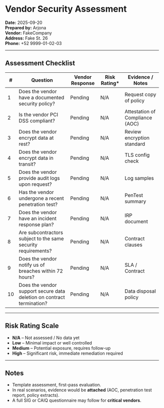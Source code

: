 # Vendor Security Assessment

**Date:** 2025-09-20  
**Prepared by:** Arjona  
**Vendor:** FakeCompany  
**Address:** Fake St. 26  
**Phone:** +52 9999-01-02-03  

---

## Assessment Checklist

| # | Question | Vendor Response | Risk Rating* | Evidence / Notes |
|---|----------|-----------------|--------------|------------------|
| 1 | Does the vendor have a documented security policy? | Pending | N/A | Request copy of policy |
| 2 | Is the vendor PCI DSS compliant? | Pending | N/A | Attestation of Compliance (AOC) |
| 3 | Does the vendor encrypt data at rest? | Pending | N/A | Review encryption standard |
| 4 | Does the vendor encrypt data in transit? | Pending | N/A | TLS config check |
| 5 | Does the vendor provide audit logs upon request? | Pending | N/A | Log samples |
| 6 | Has the vendor undergone a recent penetration test? | Pending | N/A | PenTest summary |
| 7 | Does the vendor have an incident response plan? | Pending | N/A | IRP document |
| 8 | Are subcontractors subject to the same security requirements? | Pending | N/A | Contract clauses |
| 9 | Does the vendor notify us of breaches within 72 hours? | Pending | N/A | SLA / Contract |
| 10 | Does the vendor support secure data deletion on contract termination? | Pending | N/A | Data disposal policy |

---

## Risk Rating Scale

- **N/A** – Not assessed / No data yet  
- **Low** – Minimal impact or well controlled  
- **Medium** – Potential exposure, requires follow-up  
- **High** – Significant risk, immediate remediation required  

---

## Notes

- Template assessment, first-pass evaluation.  
- In real scenarios, evidence would be **attached** (AOC, penetration test report, policy extracts).  
- A full SIG or CAIQ questionnaire may follow for **critical vendors**.  
